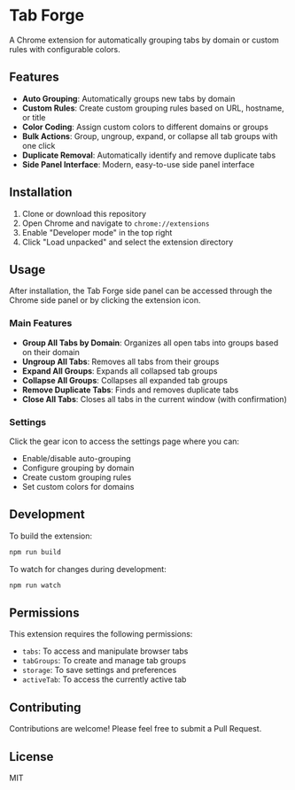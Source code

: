 # Tab Forge

A Chrome extension for automatically grouping tabs by domain or custom rules with configurable colors.

## Features

- **Auto Grouping**: Automatically groups new tabs by domain
- **Custom Rules**: Create custom grouping rules based on URL, hostname, or title
- **Color Coding**: Assign custom colors to different domains or groups
- **Bulk Actions**: Group, ungroup, expand, or collapse all tab groups with one click
- **Duplicate Removal**: Automatically identify and remove duplicate tabs
- **Side Panel Interface**: Modern, easy-to-use side panel interface

## Installation

1. Clone or download this repository
2. Open Chrome and navigate to `chrome://extensions`
3. Enable "Developer mode" in the top right
4. Click "Load unpacked" and select the extension directory

## Usage

After installation, the Tab Forge side panel can be accessed through the Chrome side panel or by clicking the extension icon.

### Main Features

- **Group All Tabs by Domain**: Organizes all open tabs into groups based on their domain
- **Ungroup All Tabs**: Removes all tabs from their groups
- **Expand All Groups**: Expands all collapsed tab groups
- **Collapse All Groups**: Collapses all expanded tab groups
- **Remove Duplicate Tabs**: Finds and removes duplicate tabs
- **Close All Tabs**: Closes all tabs in the current window (with confirmation)

### Settings

Click the gear icon to access the settings page where you can:
- Enable/disable auto-grouping
- Configure grouping by domain
- Create custom grouping rules
- Set custom colors for domains

## Development

To build the extension:

```bash
npm run build
```

To watch for changes during development:

```bash
npm run watch
```

## Permissions

This extension requires the following permissions:
- `tabs`: To access and manipulate browser tabs
- `tabGroups`: To create and manage tab groups
- `storage`: To save settings and preferences
- `activeTab`: To access the currently active tab

## Contributing

Contributions are welcome! Please feel free to submit a Pull Request.

## License

MIT
